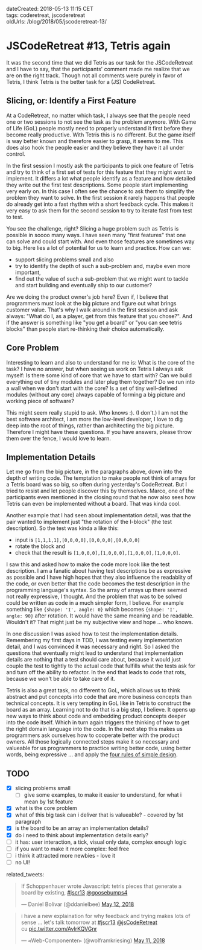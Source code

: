 dateCreated: 2018-05-13 11:15 CET  
tags: coderetreat, jscoderetreat  
oldUrls: /blog/2018/05/jscoderetreat-13/

# JSCodeRetreat #13, Tetris again

It was the second time that we did Tetris as our task for the JSCodeRetreat and I have to say,
that the participants' comment made me realize that we are on the right track.
Though not all comments were purely in favor of Tetris, I think Tetris is the better
task for a (JS) CodeRetreat.

## Slicing, or: Identify a First Feature

At a CodeRetreat, no matter which task, I always see that the people need one or two sessions
to not see the task as the problem anymore. With Game of Life (GoL) people mostly need to properly understand
it first before they become really productive. With Tetris this is no different. But the game itself
is way better known and therefore easier to grasp, it seems to me. This does also hook the people
easier and they believe they have it all under control.

In the first session I mostly ask the participants to pick one feature of Tetris and try to think of
a first set of tests for this feature that they might want to implement. It differs a lot what
people identify as a feature and how detailed they write out the first test descriptions.
Some people start implementing very early on. In this case I often see the chance to ask them
to simplify the problem they want to solve. In the first session it rarely happens that people do
already get into a fast rhythm with a short feedback cycle. This makes it very easy to ask them
for the second session to try to iterate fast from test to test.

You see the challenge, right? Slicing a huge problem such as Tetris is possible in soooo many ways.
I have seen many "first features" that one can solve and could start with. And even those features
are sometimes way to big. Here lies a lot of potential for us to learn and practice. How can
we:
- support slicing problems small and also
- try to identify the depth of such a sub-problem and, maybe even more important,
- find out the value of such a sub-problem that we might want to tackle and start building and
  eventually ship to our customer?

Are we doing the product owner's job here? Even if, I believe that programmers must look at the big picture
and figure out what brings customer value. That's why I walk around in the first session and ask always:
"What do I, as a player, get from this feature that you chose?". And if the answer is something like
"you get a board" or "you can see tetris blocks" than people start re-thinking their choice automatically.

## Core Problem

Interesting to learn and also to understand for me is: What is the core of the task?
I have no answer, but when seeing us work on Tetris I always ask myself: Is there some kind of core
that we have to start with? Can we build everything out of tiny modules and later plug them
together? Do we run into a wall when we don't start with the core? Is a set of tiny well-defined
modules (without any core) always capable of forming a big picture and working piece of software?

This might seem really stupid to ask. Who knows :). (I don't.)
I am not the best software architect, I am more the low-level developer, I love to
dig deep into the root of things, rather than architecting the big picture.
Therefore I might have these questions. If you have answers, please throw them over the fence,
I would love to learn.

## Implementation Details

Let me go from the big picture, in the paragraphs above, down into the depth of writing code.
The temptation to make people not think of arrays for a Tetris board was so big, so often
during yesterday's CodeRetreat. But I tried to resist and let people discover this by themselves.
Marco, one of the participants even mentioned in the closing round that he now also sees
how Tetris can even be implemented without a board. That was kinda cool.

Another example that I had seen about implementation detail, was that the pair wanted to
implement just "the rotation of the I-block" (the test description). So the test was kinda a like this:
- input is `[1,1,1,1],[0,0,0,0],[0,0,0,0],[0,0,0,0]`
- rotate the block and
- check that the result is `[1,0,0,0],[1,0,0,0],[1,0,0,0],[1,0,0,0]`.

I saw this and asked how to make the code more look like the test description. I am a fanatic
about having test descriptions be as expressive as possible and I have high hopes that they also influence
the readablity of the code, or even better that the code becomes the test description in the programming language's syntax.
So the array of arrays up there seemed not really expressive, I thought. And the problem that was to be
solved could be written as code in a much simpler form, I believe. For example something like `{shape: 'I', angle: 0}`
which becomes `{shape: 'I', angle: 90}` after rotation.
It would have the same meaning and be readable. Wouldn't it?
That might just be my subjective view and hope ... who knows.

In one discussion I was asked how to test the implementation details. Remembering my first days
in TDD, I was testing every implementation detail, and I was convinced it was necessary and right.
So I asked the questions that eventually might lead to understand that implementation details are
nothing that a test should care about, because it would just couple the test to tightly to the
actual code that fulfills what the tests ask for and turn off the ability to refactor. In the
end that leads to code that rots, because we won't be able to take care of it.

Tetris is also a great task, no different to GoL, which allows us to think abstract and put concepts
into code that are more business concepts than technical concepts. It is very tempting in GoL
like in Tetris to construct the board as an array. Learning not to do that is a big step, I believe.
It opens up new ways to think about code and embedding product concepts deeper into the code itself.
Which in turn again triggers the thinking of how to get the right domain language into the code.
In the next step this makes us programmers ask ourselves how to cooperate better with the product owners.
All those logically connected steps make it so necessary and valueable for us programmers to
practice writing better code, using better words, being expressive ...
and apply the [four rules of simple design][4rules].

[4rules]: https://leanpub.com/4rulesofsimpledesign

## TODO

- [x] slicing problems small
  - [ ] give some examples, to make it easier to understand, for what i mean by 1st feature
- [x] what is the core problem
- [x] what of this big task can i deliver that is valueable? - covered by 1st paragraph
- [x] is the board to be an array an implementation details?
- [x] do i need to think about implementation details early?
- [ ] it has: user interaction, a tick, visual only data, complex enough logic
- [ ] if you want to make it more complex: feel free
- [ ] i think it attracted more newbies - love it
- [ ] no UI!

related_tweets:

<blockquote class="twitter-tweet" data-partner="tweetdeck"><p lang="en" dir="ltr">If Schoppenhauer wrote Javascript: tetris pieces that generate a board by existing, <a href="https://twitter.com/hashtag/jscr13?src=hash&amp;ref_src=twsrc%5Etfw">#jscr13</a> <a href="https://twitter.com/goosebumps4?ref_src=twsrc%5Etfw">@goosebumps4</a></p>&mdash; Daniel Bolívar (@ddanielbee) <a href="https://twitter.com/ddanielbee/status/995265941171855361?ref_src=twsrc%5Etfw">May 12, 2018</a></blockquote>
<blockquote class="twitter-tweet" data-partner="tweetdeck"><p lang="en" dir="ltr">i have a new explaination for why feedback and trying makes lots of sense ... let&#39;s talk tomorrow at <a href="https://twitter.com/hashtag/jscr13?src=hash&amp;ref_src=twsrc%5Etfw">#jscr13</a> <a href="https://twitter.com/jsCodeRetreat?ref_src=twsrc%5Etfw">@jsCodeRetreat</a> <br>cu <a href="https://t.co/AvlrKQVGnr">pic.twitter.com/AvlrKQVGnr</a></p>&mdash; ⪡Web-Componenter⪢ (@wolframkriesing) <a href="https://twitter.com/wolframkriesing/status/995071651644674053?ref_src=twsrc%5Etfw">May 11, 2018</a></blockquote>

